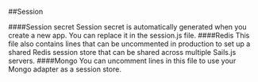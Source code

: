 ##Session

####Session secret
Session secret is automatically generated when you create a new app. You can replace it in the session.js file.
####Redis
This file also contains lines that can be uncommented in production to set up a shared Redis session store that can be shared across multiple Sails.js servers.
####Mongo
You can uncomment lines in this file to use your Mongo adapter as a session store.
